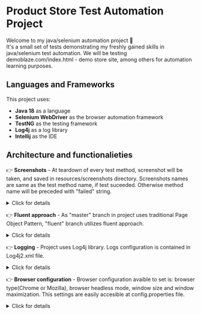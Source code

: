 # Product Store Test Automation Project
Welcome to my java/selenium automation project 👋  
It's a small set of tests demonstrating my freshly gained skills in java/selenium test automation. We will be testing demoblaze.com/index.html - demo store site, among others for automation learning purposes.  
 
## Languages and Frameworks
This project uses:
* __Java 18__ as a language
* __Selenium WebDriver__ as the browser automation framework
* __TestNG__ as the testing framework
* __Log4j__ as a log library
* __Intellij__ as the IDE

## Architecture and functionalieties  
👉 __Screenshots__ - At teardown of every test method, screenshot will be taken, and saved in resources/screenshots directory. Screenshots names are same as the test method name, if test suceeded. Otherwise method name will be preceded with "failed" string.

   <details>
 <summary>Click for details</summary>  
   I didn't want screenshots to litter folder they are in, so they are removed before starting tests, for better readability. Responsible for this function is
    @BeforeTest method, testSetup:
   
   ```java
       @BeforeTest
   public void testSetup() throws IOException {
       FileUtils.cleanDirectory(new File("src/test/resources/screenshots"));
   }
   ```
   
   Then, @AfterMethod method, teardown should take and save new screenshots:
   
   ```java
   @AfterMethod
   public void teardown(ITestResult result) throws IOException {
       String status = "";
       if (result.getStatus() == ITestResult.FAILURE) status = "failed";
       String name = (status + result.getMethod().getMethodName());
       TakesScreenshot screenshot = (TakesScreenshot) driver;
       File scrFile = screenshot.getScreenshotAs(OutputType.FILE);
       FileUtils.copyFile(scrFile, new File("src/test/resources/screenshots/" + name + ".png"));
       driver.quit();
   }
   ```
   Screenshots for failed tests are saved with names starting with "failed", what makes them easier to spot(intellij shows them alphabetically):  
   
   ![screenshotsss](https://user-images.githubusercontent.com/109470151/201717672-368265db-2790-4adf-ab91-df69e2eae5f8.png)

</details>

👉 __Fluent approach__ - As "master" branch in project uses traditional Page Object Pattern, "fluent" branch utilizes fluent approach.  
     <details>
 <summary>Click for details</summary>
   
   While managing two separate branches may be considered a nightmare, or at least an unnecessary effort, I've decided to create second one in later stage of the     project, just to demonstrate a fluent approach to Page Object Model. After some initial effort to make required changes to methods in page objects, fluent allows us to  chain methods in tests, which speeds up work, and makes our code more readable.
   
   Example of fluent test method:
    
 ```java
 @Test
   public void buyItemTest() throws InterruptedException {
        String purchaseSuccessMessage = new HomePage(driver)
               .clickProductImage()
               .addToCart()
               .acceptAlert()
               .goToCart()
               .clickPlaceOrderButton()
               .enterName("Bartłomiej Winnicki")
               .enterCountry("Poland")
               .enterCity("Opole")
               .enterCardNumber("1111111111111")
               .enterMonth("12")
               .enterYear("1986")
               .clickPurchaseBtn()
               .getPurchaseSuccessMessage();
       Assert.assertEquals(purchaseSuccessMessage, "Thank you for your purchase!");
   }
 ```  
  </details>

👉  __Logging__ - Project uses Log4j library. Logs configuration is contained in Log4j2.xml file.
   
  <details>
   <summary>Click for details</summary>
   Lines responsible for printing logs are written in almost every method in "Page" classes, for example:  
   
   ```java
   public void clickProductImage() throws InterruptedException {
       logger.info("Clicking product image");
       SeleniumHelper.waitForNonEmptyDisplayedList(driver, By.xpath("//img[@class='card-img-top img-fluid']"), 2);
       productsImages.stream().findFirst().ifPresent(WebElement::click);
       logger.info("Product image clicked");
   }
   ```
   Logs alongside with screenshots can help user to identify cause of possible test fail. Example of logs in console:
    ![idea64_RAGbddnFTh](https://user-images.githubusercontent.com/109470151/201386415-52d86d24-3058-416f-8542-79bb681e6b03.gif)
</details>

👉 __Browser configuration__ - Browser configuration avaible to set is: browser type(Chrome or Mozilla), browser headless mode, window size and window maximization. This settings are easily accesible at config.properties file.
  
   <details>
    <summary>Click for details</summary>  
   Content of config.properties file:  
    
   ```properties
   browser.name=chrome
   browser.maximize=true
   browser.width=1200
   browser.height=1000
   browser.headless=true
   ```
   This settings are processed by loadProperties method:
   
   ```java
   public static String loadProperty(String propertyName) throws IOException {

    InputStream inputStream = new FileInputStream("src/test/resources/config.properties");
       Properties properties = new Properties();
       properties.load(inputStream);
       return properties.getProperty(propertyName);
   }
   ```
   And used in DriverFactory.java and BaseTest.java classes.

   </details>  
     
  

